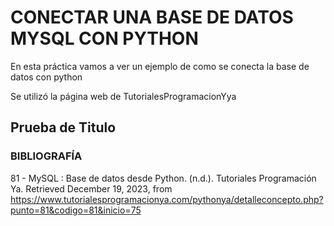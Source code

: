 # CONECTAR UNA BASE DE DATOS MYSQL CON PYTHON

En esta práctica vamos a ver un ejemplo de como se conecta la base de datos con python 

Se utilizó la página web de TutorialesProgramacionYya

## Prueba de Titulo

### BIBLIOGRAFÍA

81 - MySQL : Base de datos desde Python. (n.d.). Tutoriales Programación Ya. Retrieved December 19, 2023, from https://www.tutorialesprogramacionya.com/pythonya/detalleconcepto.php?punto=81&codigo=81&inicio=75
